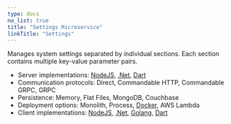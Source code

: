 ```yaml
---
type: docs
no_list: true
title: "Settings Microservice"
linkTitle: "Settings" 
---
```


Manages system settings separated by individual sections. Each section contains multiple key-value parameter pairs.

- Server implementations: [NodeJS](https://github.com/pip-services-infrastructure/pip-services-settings-node), [.Net](https://github.com/pip-services-infrastructure/pip-services-settings-dotnet), [Dart](https://github.com/pip-services-infrastructure/pip-services-settings-dart)
- Communication protocols: Direct, Commandable HTTP, Commandable GRPC, GRPC
- Persistence: Memory, Flat Files, MongoDB, Couchbase
- Deployment options: Monolith, Process, [Docker](https://hub.docker.com/u/pipdevs), AWS Lambda
- Client implementations: [NodeJS](https://github.com/pip-services-infrastructure/pip-clients-settings-node), [.Net](https://github.com/pip-services-infrastructure/pip-clients-settings-dotnet), [Golang](https://github.com/pip-services-infrastructure/pip-clients-settings-go), [Dart](https://github.com/pip-services-infrastructure/pip-clients-settings-dart)